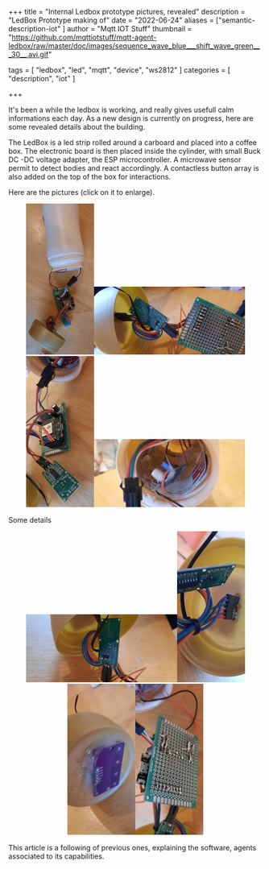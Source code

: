 +++
title = "Internal Ledbox prototype pictures, revealed"
description = "LedBox Prototype making of"
date = "2022-06-24"
aliases = ["semantic-description-iot" ]
author = "Mqtt IOT Stuff"
thumbnail = "https://github.com/mqttiotstuff/mqtt-agent-ledbox/raw/master/doc/images/sequence_wave_blue___shift_wave_green___30__.avi.gif"

tags = [
    "ledbox", "led", "mqtt", "device", "ws2812"
]
categories = [
    "description", "iot"
]

+++

It's been a while the ledbox is working, and really gives usefull calm informations each day.  As a new design is currently on progress, here are some revealed  details about the building. 

<!--more-->

The LedBox is a led strip rolled around a carboard and placed into a coffee box. The electronic board is then placed inside the cylinder, with small Buck DC -DC voltage adapter, the ESP microcontroller. A microwave sensor permit to detect bodies and react accordingly. A contactless button array is also added on the top of the box for interactions.

Here are the pictures (click on it to enlarge).



<center><a href="images/i1.jpg" target="_blank"><img src="images/i1.jpg_small" ></a><a href="images/i5.jpg" target="_blank"><img src="images/i5.jpg_small" ></a><a href="images/i3.jpg" target="_blank"><img src="images/i3.jpg_small" ></a><a href="images/i4.jpg" target="_blank"><img src="images/i4.jpg_small" ></a></center>



Some details

<center><a href="images/i6.jpg" target="_blank"><img src="images/i6.jpg_small" ></a><a href="images/i7.jpg" target="_blank"><img src="images/i7.jpg_small" ></a><a href="images/i8.jpg" target="_blank"><img src="images/i8.jpg_small" ></a><a href="images/i9.jpg" target="_blank"><img src="images/i9.jpg_small" ></a></center>



This article is a following of previous ones, explaining the software, agents associated to its capabilities.  
